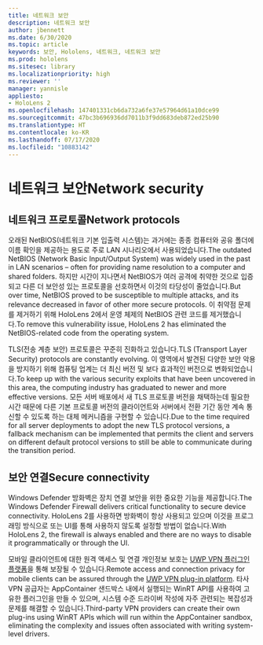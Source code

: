 ```yaml
---
title: 네트워크 보안
description: 네트워크 보안
author: jbennett
ms.date: 6/30/2020
ms.topic: article
keywords: 보안, Hololens, 네트워크, 네트워크 보안
ms.prod: hololens
ms.sitesec: library
ms.localizationpriority: high
ms.reviewer: ''
manager: yannisle
appliesto:
- HoloLens 2
ms.openlocfilehash: 147401331cb6da732a6fe37e57964d61a10dce99
ms.sourcegitcommit: 47bc3b696936dd7011b3f9dd683deb872ed25b90
ms.translationtype: HT
ms.contentlocale: ko-KR
ms.lasthandoff: 07/17/2020
ms.locfileid: "10883142"
---
```

# <span data-ttu-id="e8469-104">네트워크 보안</span><span class="sxs-lookup"><span data-stu-id="e8469-104">Network security</span></span>

## <span data-ttu-id="e8469-105">네트워크 프로토콜</span><span class="sxs-lookup"><span data-stu-id="e8469-105">Network protocols</span></span>

<span data-ttu-id="e8469-106">오래된 NetBIOS(네트워크 기본 입출력 시스템)는 과거에는 종종 컴퓨터와 공유 폴더에 이름 확인을 제공하는 용도로 주로 LAN 시나리오에서 사용되었습니다.</span><span class="sxs-lookup"><span data-stu-id="e8469-106">The outdated NetBIOS (Network Basic Input/Output System) was widely used in the past in LAN scenarios – often for providing name resolution to a computer and shared folders.</span></span> <span data-ttu-id="e8469-107">하지만 시간이 지나면서 NetBIOS가 여러 공격에 취약한 것으로 입증되고 다른 더 보안성 있는 프로토콜을 선호하면서 이것의 타당성이 줄었습니다.</span><span class="sxs-lookup"><span data-stu-id="e8469-107">But over time, NetBIOS proved to be susceptible to multiple attacks, and its relevance decreased in favor of other more secure protocols.</span></span> <span data-ttu-id="e8469-108">이 취약점 문제를 제거하기 위해 HoloLens 2에서 운영 체제의 NetBIOS 관련 코드를 제거했습니다.</span><span class="sxs-lookup"><span data-stu-id="e8469-108">To remove this vulnerability issue, HoloLens 2 has eliminated the NetBIOS-related code from the operating system.</span></span>

<span data-ttu-id="e8469-109">TLS(전송 계층 보안) 프로토콜은 꾸준히 진화하고 있습니다.</span><span class="sxs-lookup"><span data-stu-id="e8469-109">TLS (Transport Layer Security) protocols are constantly evolving.</span></span> <span data-ttu-id="e8469-110">이 영역에서 발견된 다양한 보안 악용을 방지하기 위해 컴퓨팅 업계는 더 최신 버전 및 보다 효과적인 버전으로 변화되었습니다.</span><span class="sxs-lookup"><span data-stu-id="e8469-110">To keep up with the various security exploits that have been uncovered in this area, the computing industry has graduated to newer and more effective versions.</span></span> <span data-ttu-id="e8469-111">모든 서버 배포에서 새 TLS 프로토콜 버전을 채택하는데 필요한 시간 때문에 다른 기본 프로토콜 버전의 클라이언트와 서버에서 전환 기간 동안 계속 통신할 수 있도록 하는 대체 메커니즘을 구현할 수 있습니다.</span><span class="sxs-lookup"><span data-stu-id="e8469-111">Due to the time required for all server deployments to adopt the new TLS protocol versions, a fallback mechanism can be implemented that permits the client and servers on different default protocol versions to still be able to communicate during the transition period.</span></span>

## <span data-ttu-id="e8469-112">보안 연결</span><span class="sxs-lookup"><span data-stu-id="e8469-112">Secure connectivity</span></span> 

<span data-ttu-id="e8469-113">Windows Defender 방화벽은 장치 연결 보안을 위한 중요한 기능을 제공합니다.</span><span class="sxs-lookup"><span data-stu-id="e8469-113">The Windows Defender Firewall delivers critical functionality to secure device connectivity.</span></span> <span data-ttu-id="e8469-114">HoloLens 2를 사용하면 방화벽이 항상 사용되고 있으며 이것을 프로그래밍 방식으로 또는 UI를 통해 사용하지 않도록 설정할 방법이 없습니다.</span><span class="sxs-lookup"><span data-stu-id="e8469-114">With HoloLens 2, the firewall is always enabled and there are no ways to disable it programmatically or through the UI.</span></span>

<span data-ttu-id="e8469-115">모바일 클라이언트에 대한 원격 액세스 및 연결 개인정보 보호는 [UWP VPN 플러그인 플랫폼](https://docs.microsoft.com/uwp/api/Windows.Networking.Vpn?view=winrt-19041)을 통해 보장될 수 있습니다.</span><span class="sxs-lookup"><span data-stu-id="e8469-115">Remote access and connection privacy for mobile clients can be assured through the [UWP VPN plug-in platform](https://docs.microsoft.com/uwp/api/Windows.Networking.Vpn?view=winrt-19041).</span></span> <span data-ttu-id="e8469-116">타사 VPN 공급자는 AppContainer 샌드박스 내에서 실행되는 WinRT API를 사용하여 고유한 플러그인을 만들 수 있으며, 시스템 수준 드라이버 작성에 자주 관련되는 복잡성과 문제를 해결할 수 있습니다.</span><span class="sxs-lookup"><span data-stu-id="e8469-116">Third-party VPN providers can create their own plug-ins using WinRT APIs which will run within the AppContainer sandbox, eliminating the complexity and issues often associated with writing system-level drivers.</span></span>
